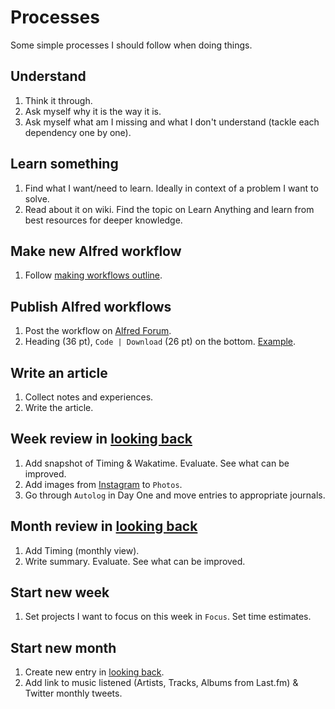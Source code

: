 # Processes
Some simple processes I should follow when doing things.

## Understand
1. Think it through.
2. Ask myself why it is the way it is.
3. Ask myself what am I missing and what I don't understand (tackle each dependency one by one).

## Learn something
1. Find what I want/need to learn. Ideally in context of a problem I want to solve.
2. Read about it on wiki. Find the topic on Learn Anything and learn from best resources for deeper knowledge.

## Make new Alfred workflow
1. Follow [making workflows outline](../macOS/apps/alfred/making-workflows.md).

## Publish Alfred workflows
1. Post the workflow on [Alfred Forum](https://www.alfredforum.com/).
2. Heading (36 pt), `Code | Download` (26 pt) on the bottom. [Example](https://www.alfredforum.com/topic/10486-ask-create-share).

## Write an article
1. Collect notes and experiences.
2. Write the article.

## Week review in [looking back](../looking-back/looking-back.md)
1. Add snapshot of Timing & Wakatime. Evaluate. See what can be improved.
2. Add images from [Instagram](https://www.instagram.com/nikitavoloboev) to `Photos`.
3. Go through `Autolog` in Day One and move entries to appropriate journals.

## Month review in [looking back](../looking-back/looking-back.md)
1. Add Timing (monthly view).
1. Write summary. Evaluate. See what can be improved.

## Start new week
1. Set projects I want to focus on this week in `Focus`. Set time estimates.

## Start new month
1. Create new entry in [looking back](../looking-back/looking-back.md).
2. Add link to music listened (Artists, Tracks, Albums from Last.fm) & Twitter monthly tweets.